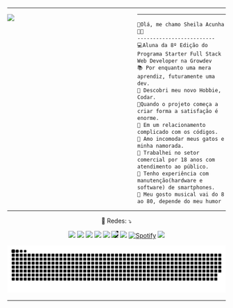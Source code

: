 <hr>
<img align="left" width="300" src="https://www.alura.com.br/artigos/assets/hello-world-em-varias-linguagens/imagem1.gif" />
<hr>

```
👋Olá, me chamo Sheila Acunha🏳️‍🌈
-------------------------
💻Aluna da 8º Edição do Programa Starter Full Stack Web Developer na Growdev
📚 Por enquanto uma mera aprendiz, futuramente uma dev.
📝 Descobri meu novo Hobbie, Codar. 
🌟Quando o projeto começa a criar forma a satisfação é enorme.
💖 Em um relacionamento complicado com os códigos.
🚩 Amo incomodar meus gatos e minha namorada.
🔭 Trabalhei no setor comercial por 18 anos com atendimento ao público.
🌱 Tenho experiência com manutenção(hardware e software) de smartphones.
🎵 Meu gosto musical vai do 8 ao 80, depende do meu humor

```
<hr>


<p align="center">
  💌 Redes: ⤵️
</p>




<p align="center"> <img src="https://cdn.jsdelivr.net/gh/devicons/devicon/icons/html5/html5-original-wordmark.svg"style="height: 4rem" />
  <img src="https://cdn.jsdelivr.net/gh/devicons/devicon/icons/css3/css3-original-wordmark.svg" style="height: 4rem" />
  <img src="https://cdn.jsdelivr.net/gh/devicons/devicon/icons/javascript/javascript-plain.svg" style="height: 4rem" />
  <img src="https://cdn.jsdelivr.net/gh/devicons/devicon/icons/bootstrap/bootstrap-plain-wordmark.svg" style="height: 4rem" />
  <img src="https://cdn.jsdelivr.net/gh/devicons/devicon/icons/git/git-plain.svg" style="height: 4rem" />
  <img src="https://cdn.jsdelivr.net/gh/devicons/devicon/icons/github/github-original-wordmark.svg"style="height: 4rem; background-color:black" />
   <a href="https://www.linkedin.com/in/sheilaacunha90/" alt="Linkedin">
   <img src="https://img.shields.io/badge/-Linkedin-0e76a8?style=for-the-badge&logo=Linkedin&logoColor=white&link=https://www.linkedin.com/in/keidsonroby/" /></a>
   <a href="https://open.spotify.com/user/31ddady2ax3sypzpwez7ptbpqigy?si=defcbec6d9584d3e" target="_blank">
   <img alt="Spotify"src="https://img.shields.io/badge/Spotify-1ED760?&style=for-the-badge&logo=spotify&logoColor=white"></a>
   <a href="mailto:sheilaacunha1990@gmail.com"><img src="https://img.shields.io/badge/-Gmail-%23333?style=for-the-badge&logo=gmail&logoColor=white"></a>
      
</p>

<div align="center">
  <a href="https://1999azzar.github.io/1999AZZAR/">
  <img  src="https://github.com/1999AZZAR/1999AZZAR/blob/main/resources/img/grid-snake.svg"
       alt="snake" /></a>
</div>



<hr>

<!--
  <img align="left" width="300" src="https://raw.githubusercontent.com/tonynguyenit18/tonynguyenit18/main/static/code-guy.jpeg"> 
  
```
🌟💖🎵
Um bom café da manhã na cia 
de uma boa música, o dia
rende mais. #FICAADICA

```





